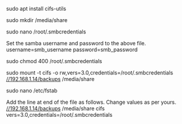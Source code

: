 sudo apt install cifs-utils

sudo mkdir /media/share

sudo nano /root/.smbcredentials

Set the samba username and password to the above file.
username=smb_username
password=smb_password

sudo chmod 400 /root/.smbcredentials

sudo mount -t cifs -o rw,vers=3.0,credentials=/root/.smbcredentials [//192.168.1.14/backups](//192.168.1.14/backups) /media/share

sudo nano /etc/fstab

Add the line at end of the file as follows. Change values as per yours.
[//192.168.1.14/backups](//192.168.1.14/backups) /media/share cifs vers=3.0,credentials=/root/.smbcredentials